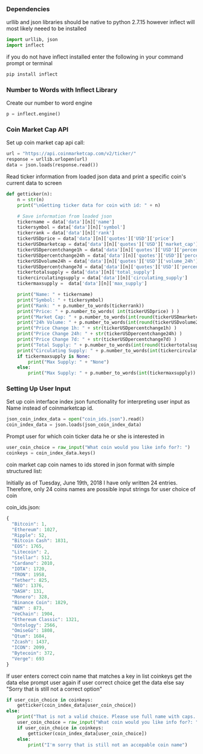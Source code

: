 ### Dependencies
urllib and json libraries should be native to python 2.7.15 however inflect will most likely neeed to be installed

```python
import urllib, json
import inflect
```

if you do not have inflect installed enter the following in your command prompt or terminal
```bash
pip install inflect
```

### Number to Words with Inflect Library
Create our number to word engine
```python
p = inflect.engine()
```

### Coin Market Cap API
Set up coin market cap api call:
```python
url = "https://api.coinmarketcap.com/v2/ticker/"
response = urllib.urlopen(url)
data = json.loads(response.read())
```

Read ticker information from loaded json data and print a specific coin's current data to screen
```python
def getticker(n):
    n = str(n)
    print("\nGetting ticker data for coin with id: " + n)

    # Save information from loaded json
    tickername = data['data'][n]['name']
    tickersymbol = data['data'][n]['symbol']
    tickerrank = data['data'][n]['rank']
    tickerUSDprice = data['data'][n]['quotes']['USD']['price']
    tickerUSDmarketcap = data['data'][n]['quotes']['USD']['market_cap']
    tickerUSDpercentchange1h = data['data'][n]['quotes']['USD']['percent_change_1h']
    tickerUSDpercentchange24h = data['data'][n]['quotes']['USD']['percent_change_24h']
    tickerUSDvolume24h = data['data'][n]['quotes']['USD']['volume_24h']
    tickerUSDpercentchange7d = data['data'][n]['quotes']['USD']['percent_change_7d']
    tickertotalsupply = data['data'][n]['total_supply']
    tickercirculatingsupply = data['data'][n]['circulating_supply']
    tickermaxsupply =  data['data'][n]['max_supply']

    print("Name: " + tickername)
    print("Symbol: " + tickersymbol)
    print("Rank: " + p.number_to_words(tickerrank))
    print("Price: " + p.number_to_words( int(tickerUSDprice) ) )
    print("Market Cap: " + p.number_to_words(int(round(tickerUSDmarketcap,4))))
    print("24h Volume: " + p.number_to_words(int(round(tickerUSDvolume24h,4))))
    print("Price Change 1h: " + str(tickerUSDpercentchange1h) )
    print("Price Change 24h: " + str(tickerUSDpercentchange24h) )
    print("Price Change 7d: " + str(tickerUSDpercentchange7d) )
    print("Total Supply: " + p.number_to_words(int(round(tickertotalsupply,4))) )
    print("Circulating Supply: " + p.number_to_words(int(tickercirculatingsupply) ))
    if tickermaxsupply is None:
        print("Max Supply: " + "None")
    else:
        print("Max Supply: " + p.number_to_words(int(tickermaxsupply)) )
```
### Setting Up User Input
Set up coin interface index json functionality for interpreting user input as Name instead of coinmarketcap id.
```python
json_coin_index_data = open("coin_ids.json").read()
coin_index_data = json.loads(json_coin_index_data)
```

Prompt user for which coin ticker data he or she is interested in
```python
user_coin_choice = raw_input("What coin would you like info for?: ")
coinkeys = coin_index_data.keys()
```

coin market cap coin names to ids stored in json format with simple structured list:

Initially as of Tuesday, June 19th, 2018 I have only written 24 entries.
Therefore, only 24 coins names are possible input strings for user choice of coin

coin_ids.json:
```javascript
{
  "Bitcoin": 1,
  "Ethereum": 1027,
  "Ripple": 52,
  "Bitcoin Cash": 1831,
  "EOS": 1765,
  "Litecoin": 2,
  "Stellar": 512,
  "Cardano": 2010,
  "IOTA": 1720,
  "TRON": 1958,
  "Tether": 825,
  "NEO": 1376,
  "DASH": 131,
  "Monero": 328,
  "Binance Coin": 1829,
  "NEM" : 873,
  "VeChain": 1904,
  "Ethereum Classic": 1321,
  "Ontology": 2566,
  "OmiseGo": 1808,
  "Qtum": 1684,
  "Zcash": 1437,
  "ICON": 2099,
  "Bytecoin": 372,
  "Verge": 693
}
```


If user enters correct coin name that matches a key in list coinkeys
    get the data
else prompt user again 
    if user correct choice
    get the data
    else say "Sorry that is still not a correct option"
    
```python
if user_coin_choice in coinkeys:
    getticker(coin_index_data[user_coin_choice])
else:
    print("That is not a valid choice. Please use full name with caps. (i.e. Ethereum)\nPlease Try again.\n")
    user_coin_choice = raw_input("What coin would you like info for?: ")
    if user_coin_choice in coinkeys:
        getticker(coin_index_data[user_coin_choice])
    else:
        print("I'm sorry that is still not an accepable coin name")
```
